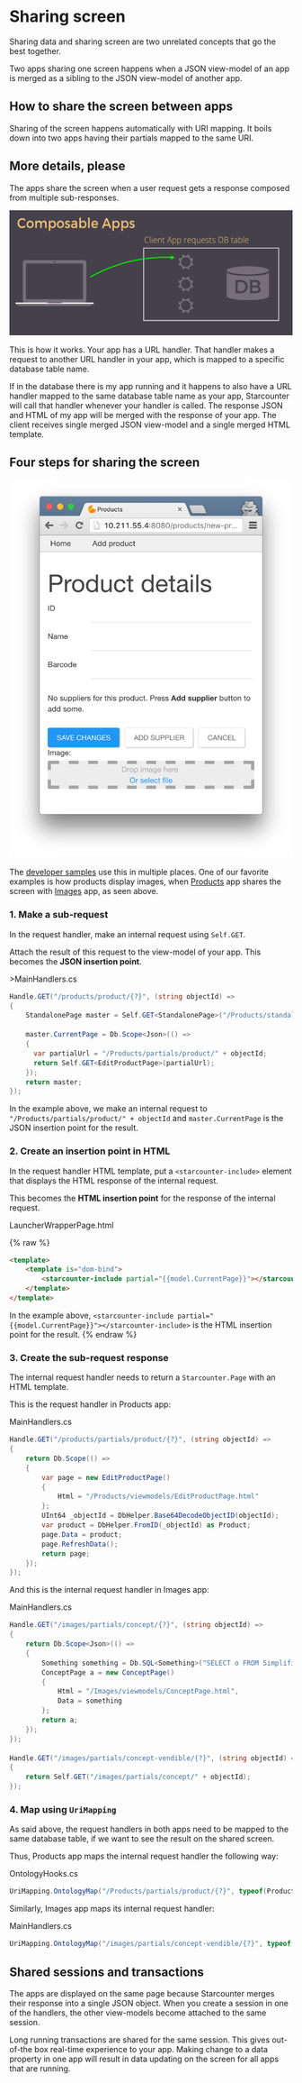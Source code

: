 # Sharing screen

Sharing data and sharing screen are two unrelated concepts that go the best together.

Two apps sharing one screen happens when a JSON view-model of an app is merged as a sibling to the JSON view-model of another app.

## How to share the screen between apps

Sharing of the screen happens automatically with URI mapping. It boils down into two apps having their partials mapped to the same URI.

## More details, please

The apps share the screen when a user request gets a response composed from multiple sub-responses.

![Sharing screen gif](/assets/105_5.gif)

This is how it works. Your app has a URL handler. That handler makes a request to another URL handler in your app, which is mapped to a specific database table name.

If in the database there is my app running and it happens to also have a URL handler mapped to the same database table name as your app, Starcounter will call that handler whenever your handler is called. The response JSON and HTML of my app will be merged with the response of your app. The client receives single merged JSON view-model and a single merged HTML template.

## Four steps for sharing the screen

![Product details screenshot](/assets/Screenshot-2015-11-17-22.51.15.png)

The [developer samples](http://github.com/StarcounterApps) use this in multiple places. One of our favorite examples is how products display images, when [Products](https://github.com/StarcounterSamples/Products) app shares the screen with [Images](https://github.com/StarcounterSamples/Images) app, as seen above.

### 1. Make a sub-request

In the request handler, make an internal request using `Self.GET`.

Attach the result of this request to the view-model of your app. This becomes the **JSON insertion point**.

<div class="code-name">>MainHandlers.cs</div>

```cs
Handle.GET("/products/product/{?}", (string objectId) =>
{
    StandalonePage master = Self.GET<StandalonePage>("/Products/standalone");

    master.CurrentPage = Db.Scope<Json>(() =>
    {
      var partialUrl = "/Products/partials/product/" + objectId;
      return Self.GET<EditProductPage>(partialUrl);
    });
    return master;
});
```

In the example above, we make an internal request to `"/Products/partials/product/" + objectId` and `master.CurrentPage` is the JSON insertion point for the result.

### 2. Create an insertion point in HTML

In the request handler HTML template, put a `<starcounter-include>` element that displays the HTML response of the internal request.

This becomes the **HTML insertion point** for the response of the internal request.

<div class="code-name">LauncherWrapperPage.html</div>

{% raw %}
```html
<template>
    <template is="dom-bind">
        <starcounter-include partial="{{model.CurrentPage}}"></starcounter-include>
    </template>
</template>
```

In the example above, `<starcounter-include partial="{{model.CurrentPage}}"></starcounter-include>` is the HTML insertion point for the result.
{% endraw %}

### 3. Create the sub-request response

The internal request handler needs to return a `Starcounter.Page` with an HTML template.

This is the request handler in Products app:

<div class="code-name">MainHandlers.cs</div>

```cs
Handle.GET("/products/partials/product/{?}", (string objectId) =>
{
    return Db.Scope(() =>
    {
        var page = new EditProductPage()
        {
            Html = "/Products/viewmodels/EditProductPage.html"
        };
        UInt64 _objectId = DbHelper.Base64DecodeObjectID(objectId);
        var product = DbHelper.FromID(_objectId) as Product;
        page.Data = product;
        page.RefreshData();
        return page;
    });
});
```

And this is the internal request handler in Images app:

<div class="code-name">MainHandlers.cs</div>

```cs
Handle.GET("/images/partials/concept/{?}", (string objectId) =>
{
    return Db.Scope<Json>(() =>
    {
        Something something = Db.SQL<Something>("SELECT o FROM Simplified.Ring1.Something o WHERE ObjectID = ?", objectId).First;
        ConceptPage a = new ConceptPage()
        {
            Html = "/Images/viewmodels/ConceptPage.html",
            Data = something
        };
        return a;
    });
});

Handle.GET("/images/partials/concept-vendible/{?}", (string objectId) =>
{
    return Self.GET("/images/partials/concept/" + objectId);
});
```

### 4. Map using `UriMapping`

As said above, the request handlers in both apps need to be mapped to the same database table, if we want to see the result on the shared screen.

Thus, Products app maps the internal request handler the following way:

<div class="code-name">OntologyHooks.cs</div>

```cs
UriMapping.OntologyMap("/Products/partials/product/{?}", typeof(Product).FullName, null, null);
```

Similarly, Images app maps its internal request handler:

<div class="code-name">MainHandlers.cs</div>

```cs
UriMapping.OntologyMap("/images/partials/concept-vendible/{?}", typeof(Product).FullName, null, null);
```

## Shared sessions and transactions

The apps are displayed on the same page because Starcounter merges their response into a single JSON object. When you create a session in one of the handlers, the other view-models become attached to the same session.

Long running transactions are shared for the same session. This gives out-of-the box real-time experience to your app. Making change to a data property in one app will result in data updating on the screen for all apps that are running.